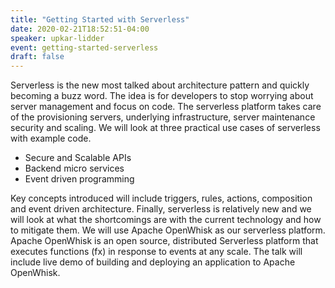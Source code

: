 ```yaml
---
title: "Getting Started with Serverless"
date: 2020-02-21T18:52:51-04:00
speaker: upkar-lidder
event: getting-started-serverless
draft: false
---
```


Serverless is the new most talked about architecture pattern and quickly becoming a buzz word. The idea is for developers to stop worrying about server management and focus on code. The serverless platform takes care of the provisioning servers, underlying infrastructure, server maintenance security and scaling. We will look at three practical use cases of serverless with example code.

* Secure and Scalable APIs
* Backend micro services
* Event driven programming

Key concepts introduced will include triggers, rules, actions, composition and event driven architecture. Finally, serverless is relatively new and we will look at what the shortcomings are with the current technology and how to mitigate them. We will use Apache OpenWhisk as our serverless platform. Apache OpenWhisk is an open source, distributed Serverless platform that executes functions (fx) in response to events at any scale. The talk will include live demo of building and deploying an application to Apache OpenWhisk.